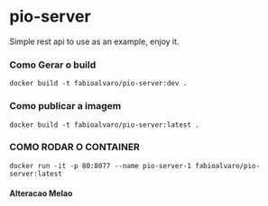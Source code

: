 # pio-server
Simple rest api to use as an example, enjoy it.


### Como Gerar o build 

    docker build -t fabioalvaro/pio-server:dev .


### Como publicar a imagem

    docker build -t fabioalvaro/pio-server:latest .

### COMO RODAR O CONTAINER

    docker run -it -p 80:8077 --name pio-server-1 fabioalvaro/pio-server:latest 

#### Alteracao Melao

